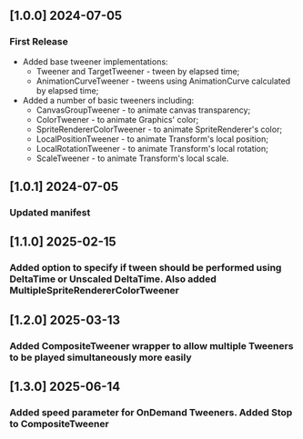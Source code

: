 ## [1.0.0] 2024-07-05
### First Release
- Added base tweener implementations:
  - Tweener and TargetTweener - tween by elapsed time;
  - AnimationCurveTweener - tweens using AnimationCurve calculated by elapsed time;
- Added a number of basic tweeners including: 
  - CanvasGroupTweener - to animate canvas transparency;
  - ColorTweener - to animate Graphics' color;
  - SpriteRendererColorTweener - to animate SpriteRenderer's color;
  - LocalPositionTweener - to animate Transform's local position;
  - LocalRotationTweener - to animate Transform's local rotation;
  - ScaleTweener - to animate Transform's local scale.
## [1.0.1] 2024-07-05
### Updated manifest
## [1.1.0] 2025-02-15
### Added option to specify if tween should be performed using DeltaTime or Unscaled DeltaTime. Also added MultipleSpriteRendererColorTweener
## [1.2.0] 2025-03-13
### Added CompositeTweener wrapper to allow multiple Tweeners to be played simultaneously more easily
## [1.3.0] 2025-06-14
### Added speed parameter for OnDemand Tweeners. Added Stop to CompositeTweener
